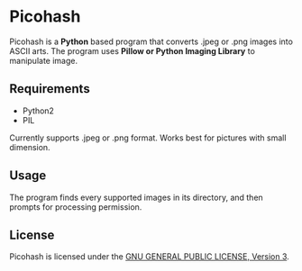# Picohash

Picohash is a **Python** based program that converts .jpeg or .png images into ASCII arts. The program uses **Pillow or Python Imaging Library** to manipulate image.

## Requirements
- Python2
- PIL

Currently supports .jpeg or .png format. Works best for pictures with small dimension.

## Usage

The program finds every supported images in its directory, and then prompts for processing permission.

## License

Picohash is licensed under the [GNU GENERAL PUBLIC LICENSE, Version 3](https://opensource.org/licenses/GPL-3.0).
